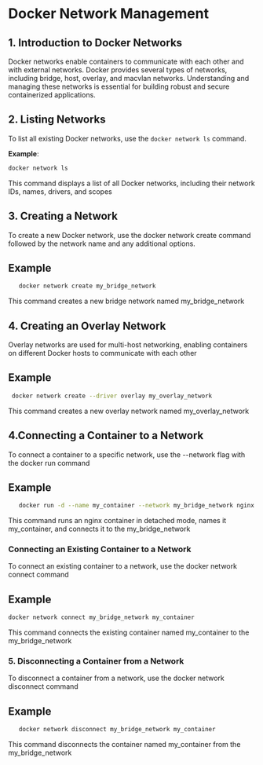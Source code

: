 # Docker Network Management

## 1. Introduction to Docker Networks

Docker networks enable containers to communicate with each other and with external networks. Docker provides several types of networks, including bridge, host, overlay, and macvlan networks. Understanding and managing these networks is essential for building robust and secure containerized applications.

## 2. Listing Networks

To list all existing Docker networks, use the `docker network ls` command.

**Example**:

```bash
docker network ls
```

 This command displays a list of all Docker networks, including their network IDs, names, drivers, and scopes

 ## 3. Creating a Network

 To create a new Docker network, use the docker network create command followed by the network name and any additional options.

## Example

  ```bash
     docker network create my_bridge_network
```

 This command creates a new bridge network named my_bridge_network

 ## 4. Creating an Overlay Network

 Overlay networks are used for multi-host networking, enabling containers on different Docker hosts to communicate with each other

## Example

 ```bash 
  docker network create --driver overlay my_overlay_network
```

This command creates a new overlay network named my_overlay_network

## 4.Connecting a Container to a Network

To connect a container to a specific network, use the --network flag with the docker run command

## Example

```bash
   docker run -d --name my_container --network my_bridge_network nginx
```

This command runs an nginx container in detached mode, names it my_container, and connects it to the my_bridge_network


### Connecting an Existing Container to a Network

To connect an existing container to a network, use the docker network connect command

## Example

```bash
docker network connect my_bridge_network my_container
```

This command connects the existing container named my_container to the my_bridge_network

### 5. Disconnecting a Container from a Network

To disconnect a container from a network, use the docker network disconnect command

## Example

```bash
   docker network disconnect my_bridge_network my_container
```

This command disconnects the container named my_container from the my_bridge_network

